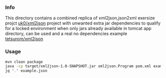 ### Info

This directory contains a combined replica of xml2json,json2xml exersize projct [uk0/xml2json](https://github.com/uk0/xml2json)
project with unwanted extra jar dependencies to qualify for a locked environment when only jars already available in tomcat app directory, can be used and a real no dependencies example [tetsurom/xml2json](https://github.com/tetsurom/xml2json)

### Usage 

```sh
mvn clean package
java -cp target/xml2json-1.0-SNAPSHOT.jar xml2json.Program pom.xml example.json
jq "." example.json
```




